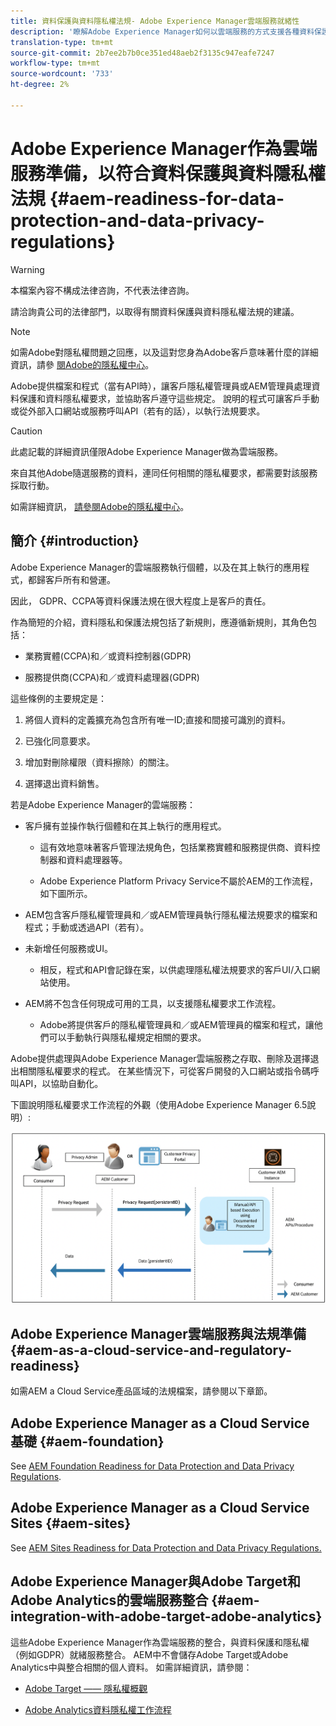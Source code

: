 ```yaml
---
title: 資料保護與資料隱私權法規- Adobe Experience Manager雲端服務就緒性
description: '瞭解Adobe Experience Manager如何以雲端服務的方式支援各種資料保護與資料隱私權規定；包括歐盟通用資料保護規則(GDPR)、加州消費者隱私法，以及如何在將新AEM實作為雲端服務專案時符合規定。 '
translation-type: tm+mt
source-git-commit: 2b7ee2b7b0ce351ed48aeb2f3135c947eafe7247
workflow-type: tm+mt
source-wordcount: '733'
ht-degree: 2%

---
```



# Adobe Experience Manager作為雲端服務準備，以符合資料保護與資料隱私權法規 {#aem-readiness-for-data-protection-and-data-privacy-regulations}

>[!WARNING]
>
>本檔案內容不構成法律咨詢，不代表法律咨詢。
>
>請洽詢貴公司的法律部門，以取得有關資料保護與資料隱私權法規的建議。

>[!NOTE]
>
>如需Adobe對隱私權問題之回應，以及這對您身為Adobe客戶意味著什麼的詳細資訊，請參 [閱Adobe的隱私權中心](https://www.adobe.com/privacy.html)。

Adobe提供檔案和程式（當有API時），讓客戶隱私權管理員或AEM管理員處理資料保護和資料隱私權要求，並協助客戶遵守這些規定。 說明的程式可讓客戶手動或從外部入口網站或服務呼叫API（若有的話），以執行法規要求。

>[!CAUTION]
>
>此處記載的詳細資訊僅限Adobe Experience Manager做為雲端服務。
>
>來自其他Adobe隨選服務的資料，連同任何相關的隱私權要求，都需要對該服務採取行動。
>
>如需詳細資訊， [請參閱Adobe的隱私權中心](https://www.adobe.com/privacy.html)。

## 簡介 {#introduction}

Adobe Experience Manager的雲端服務執行個體，以及在其上執行的應用程式，都歸客戶所有和營運。

因此， GDPR、CCPA等資料保護法規在很大程度上是客戶的責任。

作為簡短的介紹，資料隱私和保護法規包括了新規則，應遵循新規則，其角色包括：

* 業務實體(CCPA)和／或資料控制器(GDPR)

* 服務提供商(CCPA)和／或資料處理器(GDPR)

這些條例的主要規定是：

1. 將個人資料的定義擴充為包含所有唯一ID;直接和間接可識別的資料。

2. 已強化同意要求。

3. 增加對刪除權限（資料擦除）的關注。

4. 選擇退出資料銷售。

若是Adobe Experience Manager的雲端服務：

* 客戶擁有並操作執行個體和在其上執行的應用程式。

   * 這有效地意味著客戶管理法規角色，包括業務實體和服務提供商、資料控制器和資料處理器等。

   * Adobe Experience Platform Privacy Service不屬於AEM的工作流程，如下圖所示。

* AEM包含客戶隱私權管理員和／或AEM管理員執行隱私權法規要求的檔案和程式；手動或透過API（若有）。

* 未新增任何服務或UI。

   * 相反，程式和API會記錄在案，以供處理隱私權法規要求的客戶UI/入口網站使用。

* AEM將不包含任何現成可用的工具，以支援隱私權要求工作流程。

   * Adobe將提供客戶的隱私權管理員和／或AEM管理員的檔案和程式，讓他們可以手動執行與隱私權規定相關的要求。

Adobe提供處理與Adobe Experience Manager雲端服務之存取、刪除及選擇退出相關隱私權要求的程式。 在某些情況下，可從客戶開發的入口網站或指令碼呼叫API，以協助自動化。

下圖說明隱私權要求工作流程的外觀（使用Adobe Experience Manager 6.5說明）:

![資料保護與隱私權](assets/data-protection-and-privacy-01.png)

## Adobe Experience Manager雲端服務與法規準備 {#aem-as-a-cloud-service-and-regulatory-readiness}

如需AEM a Cloud Service產品區域的法規檔案，請參閱以下章節。

## Adobe Experience Manager as a Cloud Service 基礎 {#aem-foundation}

See [AEM Foundation Readiness for Data Protection and Data Privacy Regulations](/help/onboarding/data-privacy-and-protection-readiness/foundation-readiness.md).

## Adobe Experience Manager as a Cloud Service Sites {#aem-sites}

See [AEM Sites Readiness for Data Protection and Data Privacy Regulations.](/help/onboarding/data-privacy-and-protection-readiness/sites-readiness.md)

## Adobe Experience Manager與Adobe Target和Adobe Analytics的雲端服務整合 {#aem-integration-with-adobe-target-adobe-analytics}

這些Adobe Experience Manager作為雲端服務的整合，與資料保護和隱私權（例如GDPR）就緒服務整合。 AEM中不會儲存Adobe Target或Adobe Analytics中與整合相關的個人資料。
如需詳細資訊，請參閱：

* [Adobe Target —— 隱私權概觀](https://docs.adobe.com/content/help/en/target/using/implement-target/before-implement/privacy/privacy.html)

* [Adobe Analytics資料隱私權工作流程](https://docs.adobe.com/content/help/en/analytics/admin/data-governance/an-gdpr-workflow.html)
